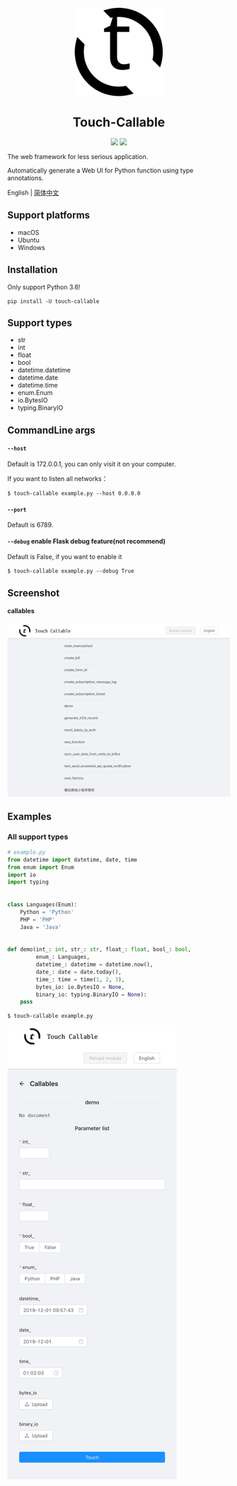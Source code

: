 <p align="center">
  <img width="200" src="./touch-callable.svg">
</p>

<h1 align="center">Touch-Callable</h1>
<p align="center">
  <image src="https://img.shields.io/pypi/v/touch-callable.svg" />
  <image src="https://img.shields.io/pypi/dm/touch-callable.svg" />
</p>

<p>
The web framework for less serious application.

Automatically generate a Web UI for Python function using type annotations.
<p>

English | [简体中文](./README_zh_CN.md)

## Support platforms

- macOS
- Ubuntu
- Windows

## Installation

Only support Python 3.6!

`pip install -U touch-callable`

## Support types

- str
- int
- float
- bool
- datetime.datetime
- datetime.date
- datetime.time
- enum.Enum
- io.BytesIO
- typing.BinaryIO

## CommandLine args

#### `--host` 

Default is 172.0.0.1, you can only visit it on your computer.

If you want to listen all networks：

`$ touch-callable example.py --host 0.0.0.0`

#### `--port` 

Default is 6789.

#### `--debug` enable Flask debug feature(not recommend)

Default is False, if you want to enable it

`$ touch-callable example.py --debug True`

## Screenshot

#### callables

![callables](https://raw.githubusercontent.com/pengwk/touch-callable/master/callables_en_us.png)

## Examples

### All support types

```python
# example.py
from datetime import datetime, date, time
from enum import Enum
import io
import typing


class Languages(Enum):
    Python = 'Python'
    PHP = 'PHP'
    Java = 'Java'


def demo(int_: int, str_: str, float_: float, bool_: bool,
         enum_: Languages,
         datetime_: datetime = datetime.now(),
         date_: date = date.today(),
         time_: time = time(1, 2, 3),
         bytes_io: io.BytesIO = None,
         binary_io: typing.BinaryIO = None):
    pass
```

`$ touch-callable example.py`

![demo_with_reponsive_ui](https://raw.githubusercontent.com/pengwk/touch-callable/master/demo_all_args_with_responsive_ui_en_us.png)



